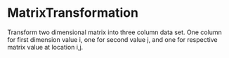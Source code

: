 # MatrixTransformation
Transform two dimensional matrix into three column data set. One column for first dimension value i, one for second value j, and one for respective matrix value at location i,j.
